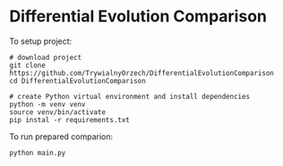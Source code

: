 # Differential Evolution Comparison
To setup project:
```
# download project
git clone https://github.com/TrywialnyOrzech/DifferentialEvolutionComparison
cd DifferentialEvolutionComparison

# create Python virtual environment and install dependencies
python -m venv venv
source venv/bin/activate
pip instal -r requirements.txt
```

To run prepared comparion:
```
python main.py
```
